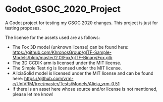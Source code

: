 # Godot_GSOC_2020_Project

A Godot project for testing my GSOC 2020 changes. This project is just for testing proposes.


The license for the assets used are as follows:

* The Fox 3D model (unknown license) can be found here: https://github.com/KhronosGroup/glTF-Sample-Models/blob/master/2.0/Fox/glTF-Binary/Fox.glb
* The 3D CCDIK arm is licensed under the MIT license.
* The Simple Test rig is licensed under the MIT license.
* AliciaSolid model is licensed under the MIT license and can be found here: https://github.com/vrm-c/UniVRM/tree/master/Tests/Models/Alicia_vrm-0.51
* If there is an asset here whose source and/or license is not mentioned, please let me know!
